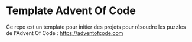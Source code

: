 # Template Advent Of Code

Ce repo est un template pour initier des projets pour résoudre les puzzles de l'Advent Of Code : https://adventofcode.com